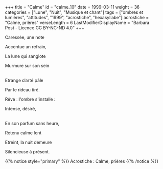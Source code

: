 +++
title = "Calme"
id = "calme_10"
date = 1999-03-11
weight = 36
categories = ["Lune", "Nuit", "Musique et chant"]
tags = ["ombres et lumières", "attitudes", "1999", "acrostiche", "hexasyllabe"]
acrostiche = "Calme, prières"
verseLength = 6
LastModifierDisplayName = "Barbara Post - Licence CC BY-NC-ND 4.0"
+++

Caressée, une note

Accentue un refrain,

La lune qui sanglote

Murmure sur son sein

 \
Etrange clarté pâle

Par le rideau tiré.

Rêve : l'ombre s'installe :

Intense, désiré,

 \
En son parfum sans heure,

Retenu calme lent

Etreint, la nuit demeure

Silencieuse à présent.

{{% notice style="primary" %}}
Acrostiche : Calme, prières
{{% /notice %}}
